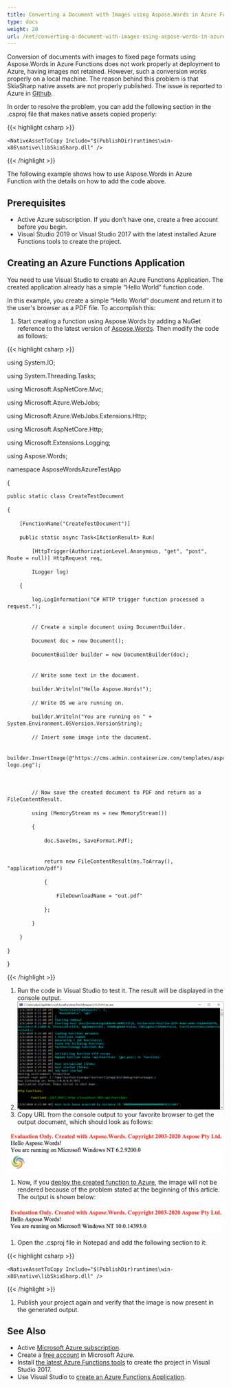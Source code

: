 ```yaml
---
title: Converting a Document with Images using Aspose.Words in Azure Functions
type: docs
weight: 20
url: /net/converting-a-document-with-images-using-aspose-words-in-azure-functions/
---
```


Conversion of documents with images to fixed page formats using Aspose.Words in Azure Functions does not work properly at deployment to Azure, having images not retained. However, such a conversion works properly on a local machine. The reason behind this problem is that SkiaSharp native assets are not properly published. The issue is reported to Azure in [Github](https://github.com/Azure/Azure-Functions/issues/622).

In order to resolve the problem, you can add the following section in the .csproj file that makes native assets copied properly:

{{< highlight csharp >}}

 <Target Name="CopyRequiredNativeAssets" AfterTargets="_FunctionsPostPublish">

  <ItemGroup>

    <NativeAssetToCopy Include="$(PublishDir)runtimes\win-x86\native\libSkiaSharp.dll" />

  </ItemGroup>

  <Copy SourceFiles="@(NativeAssetToCopy)" DestinationFolder="$(PublishDir)bin" />

</Target>

{{< /highlight >}}

The following example shows how to use Aspose.Words in Azure Function with the details on how to add the code above.
## **Prerequisites**
- Active Azure subscription. If you don't have one, create a free account before you begin.
- Visual Studio 2019 or Visual Studio 2017 with the latest installed Azure Functions tools to create the project.
## **Creating an Azure Functions Application**
You need to use Visual Studio to create an Azure Functions Application. The created application already has a simple “Hello World” function code.

In this example, you create a simple “Hello World” document and return it to the user's browser as a PDF file. To accomplish this:

1. Start creating a function using Aspose.Words by adding a NuGet reference to the latest version of [Aspose.Words](https://www.nuget.org/packages/Aspose.Words/). Then modify the code as follows:

{{< highlight csharp >}}

 using System.IO;

using System.Threading.Tasks;

using Microsoft.AspNetCore.Mvc;

using Microsoft.Azure.WebJobs;

using Microsoft.Azure.WebJobs.Extensions.Http;

using Microsoft.AspNetCore.Http;

using Microsoft.Extensions.Logging;

using Aspose.Words;



namespace AsposeWordsAzureTestApp

{

    public static class CreateTestDocument

    {

        [FunctionName("CreateTestDocument")]

        public static async Task<IActionResult> Run(

            [HttpTrigger(AuthorizationLevel.Anonymous, "get", "post", Route = null)] HttpRequest req,

            ILogger log)

        {

            log.LogInformation("C# HTTP trigger function processed a request.");


            // Create a simple document using DocumentBuilder.

            Document doc = new Document();

            DocumentBuilder builder = new DocumentBuilder(doc);


            // Write some text in the document.

            builder.Writeln("Hello Aspose.Words!");

            // Write OS we are running on.

            builder.Writeln("You are running on " + System.Environment.OSVersion.VersionString);

            // Insert some image into the document.

            builder.InsertImage(@"https://cms.admin.containerize.com/templates/aspose/App_Themes/V3/images/aspose-logo.png");



            // Now save the created document to PDF and return as a FileContentResult.

            using (MemoryStream ms = new MemoryStream())

            {

                doc.Save(ms, SaveFormat.Pdf);


                return new FileContentResult(ms.ToArray(), "application/pdf")

                {

                    FileDownloadName = "out.pdf"

                };

            }

        }

    }

}

{{< /highlight >}}

1. Run the code in Visual Studio to test it. The result will be displayed in the console output.
1. ![todo:image_alt_text](converting-a-document-with-images-using-aspose-words-in-azure-functions_1.png)
1. Copy URL from the console output to your favorite browser to get the output document, which should look as follows:

![todo:image_alt_text](converting-a-document-with-images-using-aspose-words-in-azure-functions_2.png)

1. Now, if you [deploy the created function to Azure](https://docs.microsoft.com/en-us/azure/azure-functions/functions-create-your-first-function-visual-studio#publish-the-project-to-azure), the image will not be rendered because of the problem stated at the beginning of this article. The output is shown below:

![todo:image_alt_text](converting-a-document-with-images-using-aspose-words-in-azure-functions_3.png)

1. Open the .csproj file in Notepad and add the following section to it:

{{< highlight csharp >}}

 <Target Name="CopyRequiredNativeAssets" AfterTargets="_FunctionsPostPublish">

  <ItemGroup>

    <NativeAssetToCopy Include="$(PublishDir)runtimes\win-x86\native\libSkiaSharp.dll" />

  </ItemGroup>

  <Copy SourceFiles="@(NativeAssetToCopy)" DestinationFolder="$(PublishDir)bin" />

</Target>

{{< /highlight >}}

1. Publish your project again and verify that the image is now present in the generated output.
## **See Also**
- Active [Microsoft Azure subscription](https://docs.microsoft.com/en-us/azure/guides/developer/azure-developer-guide#understanding-accounts-subscriptions-and-billing).
- Create a [free account](https://azure.microsoft.com/free/?ref=microsoft.com&utm_source=microsoft.com&utm_medium=docs&utm_campaign=visualstudio) in Microsoft Azure.
- Install [the latest Azure Functions tools](https://docs.microsoft.com/en-us/azure/azure-functions/functions-develop-vs#check-your-tools-version) to create the project in Visual Studio 2017.
- Use Visual Studio to [create an Azure Functions Application](https://docs.microsoft.com/en-us/azure/azure-functions/functions-create-your-first-function-visual-studio).
